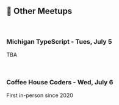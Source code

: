 ## 🤝 Other Meetups

<br/>

### Michigan TypeScript - Tues, July 5

TBA

<br/>

### Coffee House Coders - Wed, July 6

First in-person since 2020

<br/>

